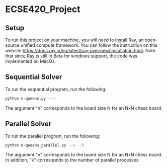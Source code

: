 # ECSE420_Project

## Setup
To run this project on your machine, you will need to install Ray, an open-source unified compute framework. You can follow the instruction on this website https://docs.ray.io/en/latest/ray-overview/installation.html. Note that since Ray is still in Beta for windows support, the code was implemented on MacOs.

## Sequential Solver
To run the sequential program, run the following:

```bash
python n-queens.py --n
```

The argument "n" corresponds to the board size N for an NxN chess board. 

## Parallel Solver
To run the parallel program, run the following:

```bash
python n-queens_parallel.py --n --h
```

The argument "n" corresponds to the board size N for an NxN chess board. In addition, "k" corresopnds to the number of parallel processes. 
